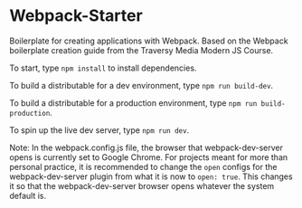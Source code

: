 # Webpack-Starter
Boilerplate for creating applications with Webpack. Based on the Webpack boilerplate creation guide from the Traversy Media Modern JS Course.


To start, type `npm install` to install dependencies.


To build a distributable for a dev environment, type `npm run build-dev`. 

To build a distributable for a production environment, type `npm run build-production`.

To spin up the live dev server, type `npm run dev`.


Note: In the webpack.config.js file, the browser that webpack-dev-server opens is currently set to Google Chrome. For projects meant for more than personal practice, it is recommended to change the `open` configs for the webpack-dev-server plugin from what it is now to `open: true`. This changes it so that the webpack-dev-server browser opens whatever the system default is.
